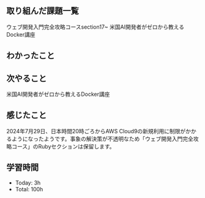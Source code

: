 ## 取り組んだ課題一覧
ウェブ開発入門完全攻略コースsection17~
米国AI開発者がゼロから教えるDocker講座
## わかったこと

## 次やること
米国AI開発者がゼロから教えるDocker講座
## 感じたこと
 2024年7月29日、日本時間20時ごろからAWS Cloud9の新規利用に制限がかかるようになったようです。事象の解決策が不透明なため「ウェブ開発入門完全攻略コース」のRubyセクションは保留します。

## 学習時間
- Today: 3h
- Total: 100h
